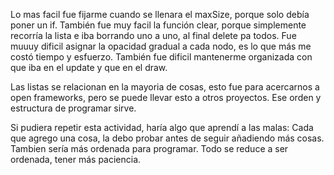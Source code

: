 Lo mas facil fue fijarme cuando se llenara el maxSize, porque solo debía poner un if. También fue muy facil la función clear, porque simplemente recorría la lista e iba borrando uno a uno, al final delete pa todos. Fue muuuy dificil asignar la opacidad gradual a cada nodo, es lo que más me costó tiempo y esfuerzo. También fue dificil mantenerme organizada con que iba en el update y que en el draw. 

Las listas se relacionan en la mayoria de cosas, esto fue para acercarnos a open frameworks, pero se puede llevar esto a otros proyectos. Ese orden y estructura de programar sirve.

Si pudiera repetir esta actividad, haría algo que aprendí a las malas: Cada que agrego una cosa, la debo probar antes de seguir añadiendo más cosas. Tambien sería más ordenada para programar. Todo se reduce a ser ordenada, tener más paciencia.
